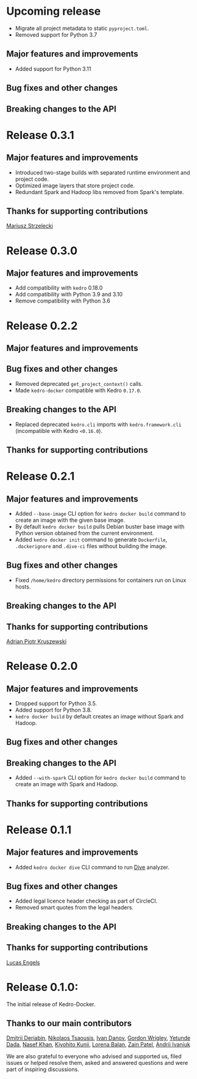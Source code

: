 # Upcoming release
* Migrate all project metadata to static `pyproject.toml`.
* Removed support for Python 3.7

## Major features and improvements
* Added support for Python 3.11

## Bug fixes and other changes

## Breaking changes to the API

# Release 0.3.1
## Major features and improvements
* Introduced two-stage builds with separated runtime environment and project code.
* Optimized image layers that store project code.
* Redundant Spark and Hadoop libs removed from Spark's template.

## Thanks for supporting contributions
[Mariusz Strzelecki](https://github.com/szczeles)

# Release 0.3.0
## Major features and improvements
* Add compatibility with `kedro` 0.18.0
* Add compatibility with Python 3.9 and 3.10
* Remove compatibility with Python 3.6

# Release 0.2.2

## Major features and improvements

## Bug fixes and other changes
* Removed deprecated `get_project_context()` calls.
* Made `kedro-docker` compatible with Kedro `0.17.0`.

## Breaking changes to the API
* Replaced deprecated `kedro.cli` imports with `kedro.framework.cli` (incompatible with Kedro `<0.16.0`).

## Thanks for supporting contributions

# Release 0.2.1

## Major features and improvements

* Added `--base-image` CLI option for `kedro docker build` command to create an image with the given base image.
* By default `kedro docker build` pulls Debian buster base image with Python version obtained from the current environment.
* Added `kedro docker init` command to generate `Dockerfile`, `.dockerignore` and `.dive-ci` files without building the image.

## Bug fixes and other changes
* Fixed `/home/kedro` directory permissions for containers run on Linux hosts.

## Breaking changes to the API

## Thanks for supporting contributions

[Adrian Piotr Kruszewski](https://github.com/akruszewski)

# Release 0.2.0

## Major features and improvements
* Dropped support for Python 3.5.
* Added support for Python 3.8.
* `kedro docker build` by default creates an image without Spark and Hadoop.

## Bug fixes and other changes

## Breaking changes to the API
* Added `--with-spark` CLI option for `kedro docker build` command to create an image with Spark and Hadoop.

## Thanks for supporting contributions

# Release 0.1.1

## Major features and improvements
* Added `kedro docker dive` CLI command to run [Dive](https://github.com/wagoodman/dive) analyzer.

## Bug fixes and other changes
* Added legal licence header checking as part of CircleCI.
* Removed smart quotes from the legal headers.

## Breaking changes to the API

## Thanks for supporting contributions

[Lucas Engels](https://github.com/yarncraft)

# Release 0.1.0:

The initial release of Kedro-Docker.

## Thanks to our main contributors

[Dmitrii Deriabin](https://github.com/dmder), [Nikolaos Tsaousis](https://github.com/tsanikgr), [Ivan Danov](https://github.com/idanov),  [Gordon Wrigley](https://github.com/tolomea), [Yetunde Dada](https://github.com/yetudada), [Nasef Khan](https://github.com/nakhan98), [Kiyohito Kunii](https://github.com/921kiyo), [Lorena Balan](https://github.com/lorenabalan), [Zain Patel](https://github.com/mzjp2), [Andrii Ivaniuk](https://github.com/andrii-ivaniuk)

We are also grateful to everyone who advised and supported us, filed issues or helped resolve them, asked and answered questions and were part of inspiring discussions.
